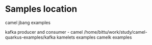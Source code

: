 # Samples location
camel jbang examples 
    
kafka producer and consumer - camel 
    /home/bittu/work/study/camel-quarkus-examples/kafka
kamelets examples
camelk examples

